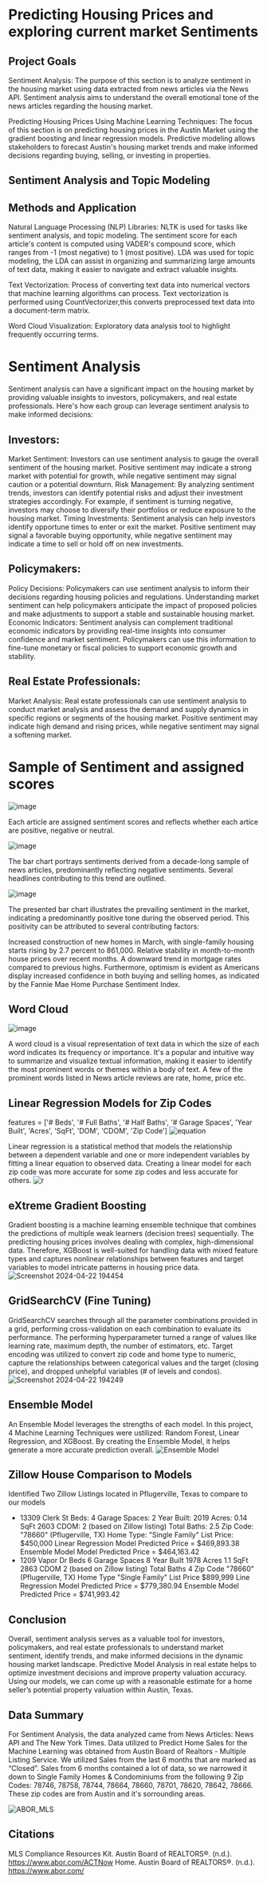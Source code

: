 # Predicting Housing Prices and exploring current market Sentiments

## Project Goals
Sentiment Analysis: 
The purpose of this section is to analyze sentiment in the housing market using data extracted from news articles via the News API.
Sentiment analysis aims to understand the overall emotional tone of the news articles regarding the housing market.

Predicting Housing Prices Using Machine Learning Techniques:
The focus of this section is on predicting housing prices in the Austin Market using the gradient boosting and linear regression models.
Predictive modeling allows stakeholders to forecast Austin's housing market trends and make informed decisions regarding buying, selling, or investing in properties.

## Sentiment Analysis and Topic Modeling

## Methods and Application

Natural Language Processing (NLP) Libraries: 
NLTK is used for tasks like sentiment analysis, and topic modeling. The sentiment score for each article's content is computed using VADER's compound score, which ranges from -1 (most negative) to 1 (most positive). LDA was used for topic modeling, the LDA can assist in organizing and summarizing large amounts of text data, making it easier to navigate and extract valuable insights.

Text Vectorization: Process of converting text data into numerical vectors that machine learning algorithms can process. Text vectorization is performed using CountVectorizer,this converts preprocessed text data into a document-term matrix.

Word Cloud Visualization: Exploratory data analysis tool to highlight frequently occurring terms.

# Sentiment Analysis 

Sentiment analysis can have a significant impact on the housing market by providing valuable insights to investors, policymakers, and real estate professionals. Here's how each group can leverage sentiment analysis to make informed decisions:

## Investors:
Market Sentiment: Investors can use sentiment analysis to gauge the overall sentiment of the housing market. Positive sentiment may indicate a strong market with potential for growth, while negative sentiment may signal caution or a potential downturn.
Risk Management: By analyzing sentiment trends, investors can identify potential risks and adjust their investment strategies accordingly. For example, if sentiment is turning negative, investors may choose to diversify their portfolios or reduce exposure to the housing market.
Timing Investments: Sentiment analysis can help investors identify opportune times to enter or exit the market. Positive sentiment may signal a favorable buying opportunity, while negative sentiment may indicate a time to sell or hold off on new investments.
## Policymakers:
Policy Decisions: Policymakers can use sentiment analysis to inform their decisions regarding housing policies and regulations. Understanding market sentiment can help policymakers anticipate the impact of proposed policies and make adjustments to support a stable and sustainable housing market.
Economic Indicators: Sentiment analysis can complement traditional economic indicators by providing real-time insights into consumer confidence and market sentiment. Policymakers can use this information to fine-tune monetary or fiscal policies to support economic growth and stability.
## Real Estate Professionals:
Market Analysis: Real estate professionals can use sentiment analysis to conduct market analysis and assess the demand and supply dynamics in specific regions or segments of the housing market. Positive sentiment may indicate high demand and rising prices, while negative sentiment may signal a softening market.

# Sample of Sentiment and assigned scores
![image](https://github.com/SamuelSwafford/house-price-prediction-model/assets/148410176/7b1ae4ce-e106-4291-9b1c-82b1e035b507)

Each article are assigned sentiment scores and reflects whether each artice are positive, negative or neutral.

![image](https://github.com/SamuelSwafford/house-price-prediction-model/assets/148410176/3ff24f6b-6a24-4294-a59c-f39c8369f972)

The bar chart portrays sentiments derived from a decade-long sample of news articles, predominantly reflecting negative sentiments. Several headlines contributing to this trend are outlined.

![image](https://github.com/SamuelSwafford/house-price-prediction-model/assets/148410176/4b5d4f39-6f96-402d-95d2-36eb6ab044ec)

The presented bar chart illustrates the prevailing sentiment in the market, indicating a predominantly positive tone during the observed period. This positivity can be attributed to several contributing factors:

Increased construction of new homes in March, with single-family housing starts rising by 2.7 percent to 861,000.
Relative stability in month-to-month house prices over recent months.
A downward trend in mortgage rates compared to previous highs.
Furthermore, optimism is evident as Americans display increased confidence in both buying and selling homes, as indicated by the Fannie Mae Home Purchase Sentiment Index.

## Word Cloud
![image](https://github.com/SamuelSwafford/house-price-prediction-model/assets/148410176/c99f88bc-cd03-45a0-9dc3-bc2998dc175b)




A word cloud is a visual representation of text data in which the size of each word indicates its frequency or importance. It's a popular and intuitive way to summarize and visualize textual information, making it easier to identify the most prominent words or themes within a body of text. A few of the prominent words listed in News article reviews are rate, home, price etc.


## Linear Regression Models for Zip Codes
features = ['# Beds', '# Full Baths', '# Half Baths', '# Garage Spaces', 'Year Built', 'Acres', 'SqFt', 'DOM', 'CDOM', 'Zip Code'] ![equation](https://github.com/SamuelSwafford/house-price-prediction-model/assets/52751074/8468c39d-5f98-4bf5-b68e-616669e6af80)

Linear regression is a statistical method that models the relationship between a dependent variable and one or more independent variables by fitting a linear equation to observed data.
Creating a linear model for each zip code was more accurate for some zip codes and less accurate for others.
![r](https://github.com/SamuelSwafford/house-price-prediction-model/assets/52751074/565fc968-8bcb-4486-9c8c-1173a158a49d)

## eXtreme Gradient Boosting
Gradient boosting is a machine learning ensemble technique that combines the predictions of multiple weak learners (decision trees) sequentially.
The predicting housing prices involves dealing with complex, high-dimensional data. Therefore, XGBoost is well-suited for handling data with mixed feature types and
captures nonlinear relationships between features and target variables to model intricate patterns in housing price data.
![Screenshot 2024-04-22 194454](https://github.com/SamuelSwafford/house-price-prediction-model/assets/52751074/93764c59-0705-47a5-b934-b45abe0f84ff)
## GridSearchCV (Fine Tuning)
GridSearchCV searches through all the parameter combinations provided in a grid, performing cross-validation on each combination to evaluate its performance.
The performing hyperparameter turned a range of values like learning rate, maximum depth, the number of estimators, etc.
Target encoding was utilized to convert zip code and home type to numeric, capture the relationships between categorical values and the target (closing price), and dropped unhelpful variables (# of levels and condos). 
![Screenshot 2024-04-22 194249](https://github.com/SamuelSwafford/house-price-prediction-model/assets/52751074/c21b81c2-d19d-4b70-9853-827408cdb652)
## Ensemble Model
An Ensemble Model leverages the strengths of each model. In this project, 4 Machine Learning Techniques were ustilized: Random Forest, Linear Regression, and XGBoost. By creating the Ensemble Model, it helps generate a more accurate prediction overall.
![Ensemble Model](https://github.com/SamuelSwafford/house-price-prediction-model/assets/52751074/9fae57c9-5b23-4589-9329-f3441e36251a)

## Zillow House Comparison to Models
Identified Two Zillow Listings located in Pflugerville, Texas to compare to our models
- 13309 Clerk St
Beds: 4
Garage Spaces: 2
Year Built: 2019
Acres: 0.14
SqFt 2603
CDOM: 2 (based on Zillow listing)
Total Baths: 2.5
Zip Code: "78660" (Pflugerville, TX)
Home Type: "Single Family"
List Price: $450,000
Linear Regression Model Predicted Price = $469,893.38
Ensemble Model Model Predicted Price = $464,163.42
- 1209 Vapor Dr
Beds 6
Garage Spaces 8
Year Built 1978
Acres 1.1
SqFt 2863
CDOM 2 (based on Zillow listing)
Total Baths 4
Zip Code "78660" (Pflugerville, TX)
Home Type "Single Family"
List Price $899,999
Line Regression Model Predicted Price = $779,380.94
Ensemble Model Predicted Price = $741,993.42

## Conclusion
Overall, sentiment analysis serves as a valuable tool for investors, policymakers, and real estate professionals to understand market sentiment, identify trends, and make informed decisions in the dynamic housing market landscape.
Predictive Model Analysis in real estate helps to optimize investment decisions and improve property valuation accuracy.
Using our models, we can come up with a reasonable estimate for a home seller’s potential property valuation within Austin, Texas.

## Data Summary 
For Sentiment Analysis, the data analyzed came from News Articles: News API and The New York Times.
Data utilized to Predict Home Sales for the Machine Learning was obtained from Austin Board of Realtors - Multiple Listing Service.
We utilized Sales from the last 6 months that are marked as “Closed”. Sales from 6 months contained a lot of data, so we narrowed it down to Single Family Homes & Condominiums
from the following 9 Zip Codes: 78746, 78758, 78744, 78664, 78660, 78701, 78620, 78642, 78666. These zip codes are from Austin and it's sorrounding areas.

![ABOR_MLS](https://github.com/SamuelSwafford/house-price-prediction-model/assets/52751074/f7928e2f-aac0-4512-b79a-ae2cd6e15d1c)
## Citations
MLS Compliance Resources Kit. Austin Board of REALTORS®. (n.d.). https://www.abor.com/ACTNow 
Home. Austin Board of REALTORS®. (n.d.). https://www.abor.com/ 


